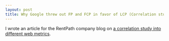 ```yaml
---
layout: post
title: Why Google threw out FP and FCP in favor of LCP (Correlation study)
---
```


I wrote an article for the RentPath company blog on [a correlation study into different web metrics](https://blog.rentpathcode.com/why-google-threw-out-fp-and-fcp-in-favor-of-lcp-correlation-study-d7fdccd0c634?sk=6065303fd9e6bbcd5f04c08b3555f30e).
